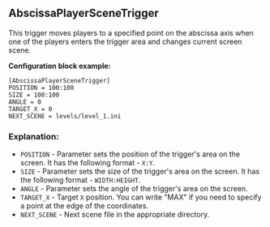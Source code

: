  ## AbscissaPlayerSceneTrigger

 This trigger moves players to a specified point on the abscissa axis when one of the players enters the trigger area and changes current screen scene.

 **Configuration block example:**

    [AbscissaPlayerSceneTrigger]
    POSITION = 100:100
    SIZE = 100:100
    ANGLE = 0
    TARGET_X = 0
    NEXT_SCENE = levels/level_1.ini
    
 ### Explanation:

 * `POSITION` - Parameter sets the position of the trigger's area on the screen. It has the following format - `X:Y`.
 * `SIZE` - Parameter sets the size of the trigger's area on the screen. It has the following format - `WIDTH:HEIGHT`.
 * `ANGLE` - Parameter sets the angle of the trigger's area on the screen. 
 * `TARGET_X` - Target `X` position. You can write "MAX" if you need to specify a point at the edge of the coordinates.
 * `NEXT_SCENE` - Next scene file in the appropriate directory.
